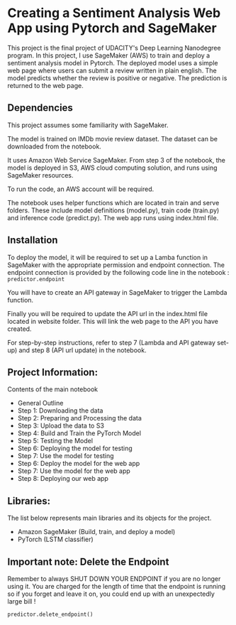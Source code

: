 # Creating a Sentiment Analysis Web App using Pytorch and SageMaker #

This project is the final project of UDACITY's Deep Learning Nanodegree program.
In this project, I use SageMaker (AWS) to train and deploy a sentiment analysis model in Pytorch.
The deployed model uses a simple web page where users can submit a review written in plain english. The model predicts whether the review is positive or negative. The prediction is returned to the web page.

## Dependencies ##
This project assumes some familiarity with SageMaker.

The model is trained on IMDb movie review dataset. The dataset can be downloaded from the notebook.

It uses Amazon Web Service SageMaker. From step 3 of the notebook, the model is deployed in S3, AWS cloud computing solution, and runs using SageMaker resources.

To run the code, an AWS account will be required.

The notebook uses helper functions which are located in train and serve folders. These include model definitions (model.py), train code (train.py) and inference code (predict.py).
The web app runs using index.html file. 

## Installation ##
To deploy the model, it will be required to set up a Lamba function in SageMaker with the appropriate permission and endpoint connection. The endpoint connection is provided by the following code line in the notebook :
`predictor.endpoint`

You will have to create an API gateway in SageMaker to trigger the Lambda function.

Finally you will be required to update the API url in the index.html file located in website folder. This will link the web page to the API you have created.

For step-by-step instructions, refer to step 7 (Lambda and API gateway set-up) and step 8 (API url update) in the notebook.


## Project Information: ##
Contents of the main notebook
- General Outline
- Step 1: Downloading the data
- Step 2: Preparing and Processing the data
- Step 3: Upload the data to S3
- Step 4: Build and Train the PyTorch Model
- Step 5: Testing the Model
- Step 6: Deploying the model for testing
- Step 7: Use the model for testing
- Step 6: Deploy the model for the web app
- Step 7: Use the model for the web app
- Step 8: Deploying our web app

## Libraries: ##
The list below represents main libraries and its objects for the project.
- Amazon SageMaker (Build, train, and deploy a model)
- PyTorch (LSTM classifier)

## Important note: Delete the Endpoint ##
Remember to always SHUT DOWN YOUR ENDPOINT if you are no longer using it. You are charged for the length of time that the endpoint is running so if you forget and leave it on, you could end up with an unexpectedly large bill !

`predictor.delete_endpoint() `
